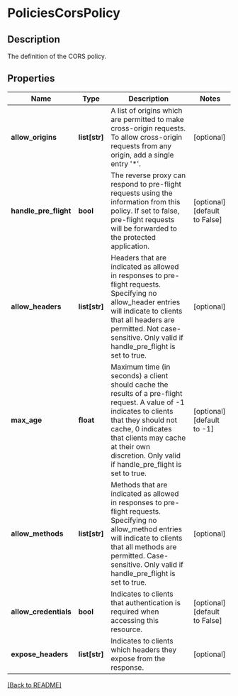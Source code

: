 # PoliciesCorsPolicy

## Description

The definition of the CORS policy.


## Properties

Name | Type | Description | Notes
------------ | ------------- | ------------- | -------------
**allow\_origins** | **list[str]** | A list of origins which are permitted to make cross-origin requests. To allow cross-origin requests from any origin, add a single entry &#39;*&#39;.  | [optional] 
**handle\_pre\_flight** | **bool** | The reverse proxy can respond to pre-flight requests using the information from this policy. If set to false, pre-flight requests will be forwarded to the protected application.  | [optional] [default to False]
**allow\_headers** | **list[str]** | Headers that are indicated as allowed in responses to pre-flight requests. Specifying no allow\_header entries will indicate to clients that all headers are permitted. Not case-sensitive. Only valid if handle\_pre\_flight is set to true.  | [optional] 
**max\_age** | **float** | Maximum time (in seconds) a client should cache the results of a pre-flight request. A value of -1 indicates to clients that they should not cache, 0 indicates that clients may cache at their own discretion. Only valid if handle\_pre\_flight is set to true.  | [optional] [default to -1]
**allow\_methods** | **list[str]** | Methods that are indicated as allowed in responses to pre-flight requests. Specifying no allow\_method entries will indicate to clients that all methods are permitted. Case-sensitive. Only valid if handle\_pre\_flight is set to true.  | [optional] 
**allow\_credentials** | **bool** | Indicates to clients that authentication is required when accessing this resource.  | [optional] [default to False]
**expose\_headers** | **list[str]** | Indicates to clients which headers they expose from the response.  | [optional] 

[[Back to README]](../README.md)



